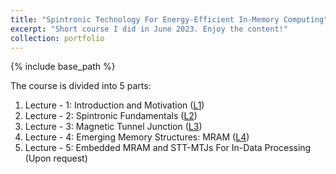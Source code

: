 ```yaml
---
title: "Spintronic Technology For Energy-Efficient In-Memory Computing"
excerpt: "Short course I did in June 2023. Enjoy the content!"
collection: portfolio
---
```

{% include base_path %}

The course is divided into 5 parts:

1. Lecture - 1: Introduction and Motivation ([L1](https://drive.google.com/file/d/1dY63eD8jRkZU7pF2FQ1KaOyfNslJDk-O/view?usp=sharing))
2. Lecture - 2: Spintronic Fundamentals ([L2](https://estebanjgc.github.io/files/_2023_PhdCourseSpintronicsCMOS_L2.pdf))
3. Lecture - 3: Magnetic Tunnel Junction ([L3](https://estebanjgc.github.io/files/_2023_PhdCourseSpintronicsCMOS_L3.pdf))
4. Lecture - 4: Emerging Memory Structures: MRAM ([L4](https://estebanjgc.github.io/files/_2023_PhdCourseSpintronicsCMOS_L4.pdf))
5. Lecture - 5: Embedded MRAM and STT-MTJs For In-Data Processing (Upon request)
